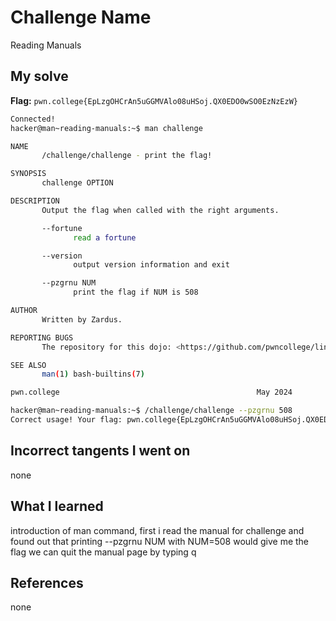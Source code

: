# Challenge Name
Reading Manuals
## My solve
**Flag:** `pwn.college{EpLzgOHCrAn5uGGMVAlo08uHSoj.QX0EDO0wSO0EzNzEzW}`

```bash
Connected!
hacker@man~reading-manuals:~$ man challenge

NAME
       /challenge/challenge - print the flag!

SYNOPSIS
       challenge OPTION

DESCRIPTION
       Output the flag when called with the right arguments.

       --fortune
              read a fortune

       --version
              output version information and exit

       --pzgrnu NUM
              print the flag if NUM is 508

AUTHOR
       Written by Zardus.

REPORTING BUGS
       The repository for this dojo: <https://github.com/pwncollege/linux-luminarium/>

SEE ALSO
       man(1) bash-builtins(7)

pwn.college                                            May 2024                                          CHALLENGE(1)

hacker@man~reading-manuals:~$ /challenge/challenge --pzgrnu 508
Correct usage! Your flag: pwn.college{EpLzgOHCrAn5uGGMVAlo08uHSoj.QX0EDO0wSO0EzNzEzW}
```
## Incorrect tangents I went on
none

## What I learned
introduction of man command, first i read the manual for challenge and found out that printing --pzgrnu NUM with NUM=508 would give me the flag
we can quit the manual page by typing q

## References 
none
